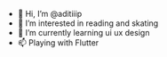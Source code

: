 - 👋 Hi, I’m @aditiiip
- 👀 I’m interested in reading and skating
- 🌱 I’m currently learning ui ux design
- 📫 Playing with Flutter


<!---
aditiiip/aditiiip is a ✨ special ✨ repository because its `README.md` (this file) appears on your GitHub profile.
You can click the Preview link to take a look at your changes.
--->
